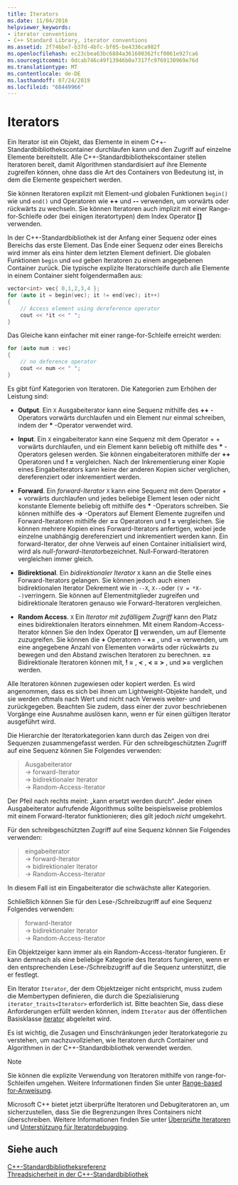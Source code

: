 ```yaml
---
title: Iterators
ms.date: 11/04/2016
helpviewer_keywords:
- iterator conventions
- C++ Standard Library, iterator conventions
ms.assetid: 2f746be7-b37d-4bfc-bf05-be4336ca982f
ms.openlocfilehash: ec23cbea63bc6884a361600362fcf0061e927ca6
ms.sourcegitcommit: 0dcab746c49f13946b0a7317fc9769130969e76d
ms.translationtype: MT
ms.contentlocale: de-DE
ms.lasthandoff: 07/24/2019
ms.locfileid: "68449966"
---
```

# <a name="iterators"></a>Iterators

Ein Iterator ist ein Objekt, das Elemente in einem C++-Standardbibliothekscontainer durchlaufen kann und den Zugriff auf einzelne Elemente bereitstellt. Alle C++-Standardbibliothekscontainer stellen Iteratoren bereit, damit Algorithmen standardisiert auf ihre Elemente zugreifen können, ohne dass die Art des Containers von Bedeutung ist, in dem die Elemente gespeichert werden.

Sie können Iteratoren explizit mit Element-und globalen Funktionen `begin()` wie und `end()` und Operatoren wie **++** und **--** verwenden, um vorwärts oder rückwärts zu wechseln. Sie können Iteratoren auch implizit mit einer Range-for-Schleife oder (bei einigen iteratortypen) dem Index Operator  **\[]** verwenden.

In der C++-Standardbibliothek ist der Anfang einer Sequenz oder eines Bereichs das erste Element. Das Ende einer Sequenz oder eines Bereichs wird immer als eins hinter dem letzten Element definiert. Die globalen Funktionen `begin` und `end` geben Iteratoren zu einem angegebenen Container zurück. Die typische explizite Iteratorschleife durch alle Elemente in einem Container sieht folgendermaßen aus:

```cpp
vector<int> vec{ 0,1,2,3,4 };
for (auto it = begin(vec); it != end(vec); it++)
{
    // Access element using dereference operator
    cout << *it << " ";
}
```

Das Gleiche kann einfacher mit einer range-for-Schleife erreicht werden:

```cpp
for (auto num : vec)
{
    // no deference operator
    cout << num << " ";
}
```

Es gibt fünf Kategorien von Iteratoren. Die Kategorien zum Erhöhen der Leistung sind:

- **Output**. Ein  `X` Ausgabeiterator kann eine Sequenz mithilfe des **++** -Operators vorwärts durchlaufen und ein Element nur einmal schreiben, indem der __\*__ -Operator verwendet wird.

- **Input**. Ein  `X` eingabeiterator kann eine Sequenz mit dem Operator + + vorwärts durchlaufen, und ein Element kann beliebig oft mithilfe des **&ast;** -Operators gelesen werden. Sie können eingabeiteratoren mithilfe der **++** Operatoren und **! =** vergleichen. Nach der Inkrementierung einer Kopie eines Eingabeiterators kann keine der anderen Kopien sicher verglichen, dereferenziert oder inkrementiert werden.

- **Forward**. Ein *forward-Iterator* `X` kann eine Sequenz mit dem Operator + + vorwärts durchlaufen und jedes beliebige Element lesen oder nicht konstante Elemente beliebig oft mithilfe des **&ast;** -Operators schreiben. Sie können mithilfe des **->** -Operators auf Element Elemente zugreifen und Forward-Iteratoren mithilfe der **==** Operatoren und **! =** vergleichen. Sie können mehrere Kopien eines Forward-Iterators anfertigen, wobei jede einzelne unabhängig dereferenziert und inkrementiert werden kann. Ein forward-Iterator, der ohne Verweis auf einen Container initialisiert wird, wird als *null-forward-Iterator*bezeichnet. Null-Forward-Iteratoren vergleichen immer gleich.

- **Bidirektional**. Ein *bidirektionaler Iterator* `X` kann an die Stelle eines Forward-Iterators gelangen. Sie können jedoch auch einen bidirektionalen Iterator Dekrement wie in `--X`, `X--`oder `(V = *X--)`verringern. Sie können auf Elementmitglieder zugreifen und bidirektionale Iteratoren genauso wie Forward-Iteratoren vergleichen.

- **Random Access**. `X` Ein *Iterator mit zufälligem Zugriff* kann den Platz eines bidirektionalen Iterators einnehmen. Mit einem Random-Access-Iterator können Sie den Index Operator  **\[]** verwenden, um auf Elemente zuzugreifen. Sie können die **+** Operatoren **-** **+=** , und **-=** verwenden, um eine angegebene Anzahl von Elementen vorwärts oder rückwärts zu bewegen und den Abstand zwischen Iteratoren zu berechnen. **==** Bidirektionale Iteratoren können mit, **! =** , **\<** , **\< =** **>** , und **>=** verglichen werden.

Alle Iteratoren können zugewiesen oder kopiert werden. Es wird angenommen, dass es sich bei ihnen um Lightweight-Objekte handelt, und sie werden oftmals nach Wert und nicht nach Verweis weiter- und zurückgegeben. Beachten Sie zudem, dass einer der zuvor beschriebenen Vorgänge eine Ausnahme auslösen kann, wenn er für einen gültigen Iterator ausgeführt wird.

Die Hierarchie der Iteratorkategorien kann durch das Zeigen von drei Sequenzen zusammengefasst werden. Für den schreibgeschützten Zugriff auf eine Sequenz können Sie Folgendes verwenden:

> Ausgabeiterator \
> -> forward-Iterator \
> -> bidirektionaler Iterator \
> -> Random-Access-Iterator

Der Pfeil nach rechts meint: „kann ersetzt werden durch“. Jeder einen Ausgabeiterator aufrufende Algorithmus sollte beispielsweise problemlos mit einem Forward-Iterator funktionieren; dies gilt jedoch *nicht* umgekehrt.

Für den schreibgeschützten Zugriff auf eine Sequenz können Sie Folgendes verwenden:

> eingabeiterator \
> -> forward-Iterator \
> -> bidirektionaler Iterator \
> -> Random-Access-Iterator

In diesem Fall ist ein Eingabeiterator die schwächste aller Kategorien.

Schließlich können Sie für den Lese-/Schreibzugriff auf eine Sequenz Folgendes verwenden:

> forward-Iterator \
> -> bidirektionaler Iterator \
> -> Random-Access-Iterator

Ein Objektzeiger kann immer als ein Random-Access-Iterator fungieren. Er kann demnach als eine beliebige Kategorie des Iterators fungieren, wenn er den entsprechenden Lese-/Schreibzugriff auf die Sequenz unterstützt, die er festlegt.

Ein Iterator `Iterator`, der dem Objektzeiger nicht entspricht, muss zudem die Membertypen definieren, die durch die Spezialisierung `iterator_traits<Iterator>` erforderlich ist. Bitte beachten Sie, dass diese Anforderungen erfüllt werden können, indem `Iterator` aus der öffentlichen Basisklasse [iterator](../standard-library/iterator-struct.md) abgeleitet wird.

Es ist wichtig, die Zusagen und Einschränkungen jeder Iteratorkategorie zu verstehen, um nachzuvollziehen, wie Iteratoren durch Container und Algorithmen in der C++-Standardbibliothek verwendet werden.

> [!NOTE]
> Sie können die explizite Verwendung von Iteratoren mithilfe von range-for-Schleifen umgehen. Weitere Informationen finden Sie unter [Range-based for-Anweisung](../cpp/range-based-for-statement-cpp.md).

Microsoft C++ bietet jetzt überprüfte Iteratoren und Debugiteratoren an, um sicherzustellen, dass Sie die Begrenzungen Ihres Containers nicht überschreiben. Weitere Informationen finden Sie unter [Überprüfte Iteratoren](../standard-library/checked-iterators.md) und [Unterstützung für Iteratordebugging](../standard-library/debug-iterator-support.md).

## <a name="see-also"></a>Siehe auch

[C++-Standardbibliotheksreferenz](../standard-library/cpp-standard-library-reference.md)\
[Threadsicherheit in der C++-Standardbibliothek](../standard-library/thread-safety-in-the-cpp-standard-library.md)
